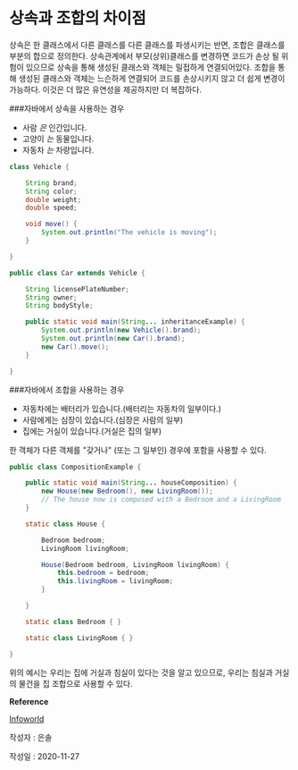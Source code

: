 # 상속과 조합의 차이점

상속은 한 클래스에서 다른 클래스를 다른 클래스를 파생시키는 반면, 조합은 클래스를 부분의 합으로 정의한다. 
상속관계에서 부모(상위)클래스를 변경하면 코드가 손상 될 위험이 있으므로 상속을 통해 생성된 클래스와 객체는 밀접하게 연결되어있다. 
조합을 통해 생성된 클래스와 객체는 느슨하게 연결되어 코드를 손상시키지 않고 더 쉽게 변경이 가능하다. 
이것은 더 많은 유연성을 제공하지만 더 복잡하다. 

###자바에서 상속을 사용하는 경우

- 사람 _은_ 인간입니다. 
- 고양이 _는_ 동물입니다.
- 자동차 _는_ 차량입니다. 
```java
class Vehicle {

    String brand;
    String color;
    double weight;
    double speed;

    void move() {
        System.out.println("The vehicle is moving");
    }

}

public class Car extends Vehicle {

    String licensePlateNumber;
    String owner;
    String bodyStyle;

    public static void main(String... inheritanceExample) {
        System.out.println(new Vehicle().brand);
        System.out.println(new Car().brand);
        new Car().move();
    }

}
```
###자바에서 조합을 사용하는 경우

- 자동차에는 배터리가 있습니다.(배터리는 자동차의 일부이다.)
- 사람에게는 심장이 있습니다.(심장은 사람의 일부)
- 집에는 거실이 있습니다.(거실은 집의 일부)
 
한 객체가 다른 객체를 "갖거나" (또는 그 일부인) 경우에 포함을 사용할 수 있다. 

```java
public class CompositionExample {

    public static void main(String... houseComposition) {
        new House(new Bedroom(), new LivingRoom());
        // The house now is composed with a Bedroom and a LivingRoom
    }

    static class House {

        Bedroom bedroom;
        LivingRoom livingRoom;

        House(Bedroom bedroom, LivingRoom livingRoom) {
            this.bedroom = bedroom;
            this.livingRoom = livingRoom;
        }

    }

    static class Bedroom { }

    static class LivingRoom { }

}
```
위의 예시는 우리는 집에 거실과 침실이 있다는 것을 알고 있으므로, 우리는 침실과 거실의 물건을 집 조합으로 사용할 수 있다.

**Reference**

[Infoworld](https://www.infoworld.com/article/3409071/java-challenger-7-debugging-java-inheritance.html)

작성자 : 은솔

작성일 : 2020-11-27